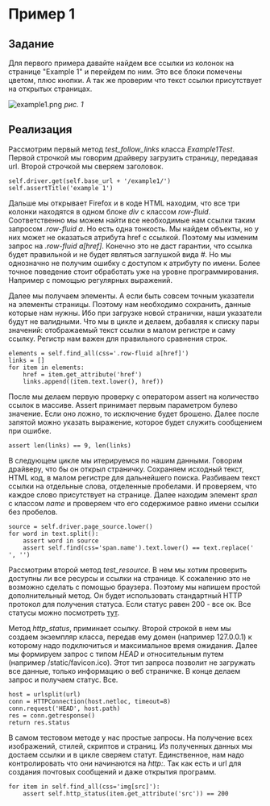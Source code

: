 Пример 1
========

Задание
-------

Для первого примера давайте найдем все ссылки из колонок на странице "Example 1" и перейдем по ним. Это все блоки помечены цветом, плюс кнопки.
А так же проверим что текст ссылки присутствует на открытых страницах.

![example1.png](https://bitbucket.org/B7W/seleniumhowto/raw/default/docs/screens/example1.png)
_рис. 1_

Реализация
----------
Рассмотрим первый метод *test_follow_links* класса *Example1Test*.
Первой строчкой мы говорим драйверу загрузить страницу, передавая url. Второй строчкой мы сверяем заголовок.

    self.driver.get(self.base_url + '/example1/')
    self.assertTitle('example 1')

Дальше мы открывает Firefox и в коде HTML находим, что все три колонки находятся в одном блоке *div* с классом *row-fluid*.
Соответственно мы можем найти все необходимые нам ссылки таким запросом *.row-fluid a*. Но есть одна тонкость.
Мы найдем объекты, но у них может не оказаться атрибута href с ссылкой. Поэтому мы изменим запрос на *.row-fluid a[href]*.
Конечно это не даст гарантии, что ссылка будет правильной и не будет являться заглушкой вида *#*.
Но мы однозначно не получим ошибку с доступом к атрибуту по имени.
Более точное поведение стоит обработать уже на уровне программирования. Например с помощью регулярных выражений.

Далее мы получаем элементы. А если быть совсем точным указатели на элементы страницы.
Поэтому нам необходимо сохранить, данные которые нам нужны. Ибо при загрузке новой странички, наши указатели будут не валидными.
Что мы в цикле и делаем, добавляя к списку пары значений: отображаемый текст ссылки в малом регистре и саму ссылку.
Регистр нам важен для правильного сравнения строк.

    elements = self.find_all(css='.row-fluid a[href]')
    links = []
    for item in elements:
        href = item.get_attribute('href')
        links.append((item.text.lower(), href))

После мы делаем первую проверку с оператором assert на количество ссылок в массиве.
Assert принимает первым параметром булево значение. Если оно ложно, то исключение будет брошено.
Далее после запятой можно указать выражение, которое будет служить сообщением при ошибке.

    assert len(links) == 9, len(links)

В следующем цикле мы итерируемся по нашим данными. Говорим драйверу, что бы он открыл страничку.
Сохраняем исходный текст, HTML код, в малом регистре для дальнейшего поиска.
Разбиваем текст ссылки на отдельные слова, отделенные пробелами. И проверяем, что каждое слово присутствует на странице.
Далее находим элемент *span* с классом *name* и проверяем что его содержимое равно имени ссылки без пробелов.

    source = self.driver.page_source.lower()
    for word in text.split():
        assert word in source
        assert self.find(css='span.name').text.lower() == text.replace(' ', '')

Рассмотрим второй метод *test_resource*. В нем мы хотим проверить доступны ли все ресурсы и ссылки на странице.
К сожалению это не возможно сделать с помощью браузера. Поэтому мы напишем простой дополнительный метод.
Он будет использовать стандартный HTTP протокол для получения статуса. Если статус равен 200 - все ок.
Все статусы можно посмотреть [тут](ru.wikipedia.org/wiki/Список_кодов_состояния_HTTP).

Метод *http_status*, приминает ссылку. Второй строкой в нем мы создаем экземпляр класса,
передав ему домен (например 127.0.0.1) к которому надо подключиться и максимальное время ожидания.
Далее мы формируем запрос c типом *HEAD* и относительным путем (например /static/favicon.ico).
Этот тип запроса позволит не загружать все данные, только информацию о веб страничке.
В конце делаем запрос и получаем статус. Все.

    host = urlsplit(url)
    conn = HTTPConnection(host.netloc, timeout=8)
    conn.request('HEAD', host.path)
    res = conn.getresponse()
    return res.status

В самом тестовом методе у нас простые запросы. На получение всех изображений, стилей, скриптов и страниц.
Из полученных данных мы достаем ссылки и в цикле сверяем статут.
Единственное, нам надо контролировать что они начинаются на *http:*.
Так как есть и url для создания почтовых сообщений и даже открытия программ.

    for item in self.find_all(css='img[src]'):
        assert self.http_status(item.get_attribute('src')) == 200
